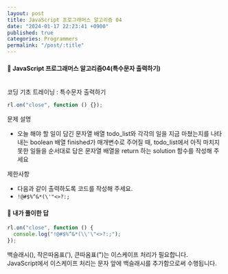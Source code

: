 ```yaml
---
layout: post
title: JavaScript 프로그래머스 알고리즘 04
date: "2024-01-17 22:23:41 +0900"
published: true
categories: Programmers
permalink: "/post/:title"
---
```


<h4>🤭 JavaScript 프로그래머스 알고리즘04(특수문자 출력하기)</h4>

<br>
코딩 기초 트레이닝 : 특수문자 출력하기

```javascript
rl.on("close", function () {});
```

문제 설명

- 오늘 해야 할 일이 담긴 문자열 배열 todo_list와 각각의 일을 지금 마쳤는지를 나타내는 boolean 배열 finished가 매개변수로 주어질 때, todo_list에서 아직 마치지 못한 일들을 순서대로 담은 문자열 배열을 return 하는 solution 함수를 작성해 주세요

제한사항

- 다음과 같이 출력하도록 코드를 작성해 주세요.
- `!@#$%^&*(\'"<>?:;`

<h4>🤭 내가 풀이한 답</h4>

```javascript
rl.on("close", function () {
  console.log("!@#$%^&*(\\'\"<>?:;");
});
```

백슬래시(\), 작은따옴표('), 큰따옴표(")는 이스케이프 처리가 필요합니다.<br>
JavaScript에서 이스케이프 처리는 문자 앞에 백슬래시를 추가함으로써 수행됩니다.
